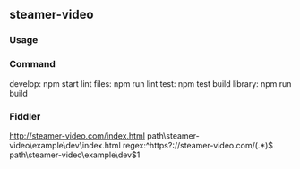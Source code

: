 ## steamer-video

### Usage


### Command
develop: npm start
lint files: npm run lint
test: npm test
build library: npm run build

### Fiddler
http://steamer-video.com/index.html    path\steamer-video\example\dev\index.html
regex:^https?:\/\/steamer-video.com\/(.*)$    path\steamer-video\example\dev\$1